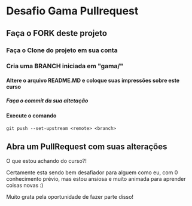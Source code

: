 # Desafio Gama Pullrequest

## Faça o FORK deste projeto

### Faça o Clone do projeto em sua conta

### Cria uma BRANCH iniciada em "gama/"

#### Altere o arquivo README.MD e coloque suas impressões sobre este curso

##### Faça o commit da sua altetação

#### Execute o comando

`git push --set-upstream <remote> <branch>`

## Abra um PullRequest com suas alterações

O que estou achando do curso?!

Certamente esta sendo bem desafiador para alguem como eu, com 0 conhecimento prévio, mas estou ansiosa e muito animada para aprender coisas novas :) 

Muito grata pela oportunidade de fazer parte disso!
